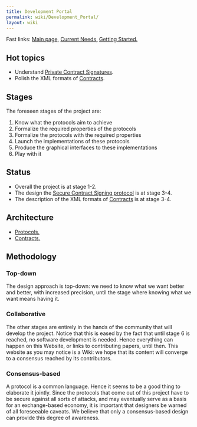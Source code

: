 ```yaml
---
title: Development Portal
permalink: wiki/Development_Portal/
layout: wiki
---
```


Fast links: [Main page,](/wiki/Secure_eXchange_Procotols "wikilink") [Current
Needs,](/wiki/Current_Needs "wikilink") [Getting
Started.](/wiki/Getting_Started "wikilink")

Hot topics
----------

-   Understand [Private Contract
    Signatures](/wiki/Private_Contract_Signatures "wikilink").
-   Polish the XML formats of [Contracts](/wiki/Contracts "wikilink").

Stages
------

The foreseen stages of the project are:

1.  Know what the protocols aim to achieve
2.  Formalize the required properties of the protocols
3.  Formalize the protocols with the required properties
4.  Launch the implementations of these protocols
5.  Produce the graphical interfaces to these implementations
6.  Play with it

Status
------

-   Overall the project is at stage 1-2.
-   The design the [Secure Contract Signing
    protocol](/wiki/Secure_Contract_Signing_Protocol "wikilink") is at
    stage 3-4.
-   The description of the XML formats of
    [Contracts](/wiki/Contracts "wikilink") is at stage 3-4.

Architecture
------------

-   [Protocols.](/wiki/Secure_Contract_Signing_protocol "wikilink")
-   [Contracts.](/wiki/Contracts "wikilink")

Methodology
-----------

### Top-down

The design approach is top-down: we need to know what we want better and
better, with increased precision, until the stage where knowing what we
want means having it.

### Collaborative

The other stages are entirely in the hands of the community that will
develop the project. Notice that this is eased by the fact that until
stage 6 is reached, no software development is needed. Hence everything
can happen on this Website, or links to contributing papers, until then.
This website as you may notice is a Wiki: we hope that its content will
converge to a consensus reached by its contributors.

### Consensus-based

A protocol is a common language. Hence it seems to be a good thing to
elaborate it jointly. Since the protocols that come out of this project
have to be secure against all sorts of attacks, and may eventually serve
as a basis for an exchange-based economy, it is important that designers
be warned of all foreseeable caveats. We believe that only a
consensus-based design can provide this degree of awareness.
